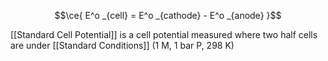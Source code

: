 $$\ce{ E^o _{cell} = E^o _{cathode} - E^o _{anode} }$$

[[Standard Cell Potential]] is a cell potential measured where two half cells are under [[Standard Conditions]] (1 M, 1 bar P, 298 K)